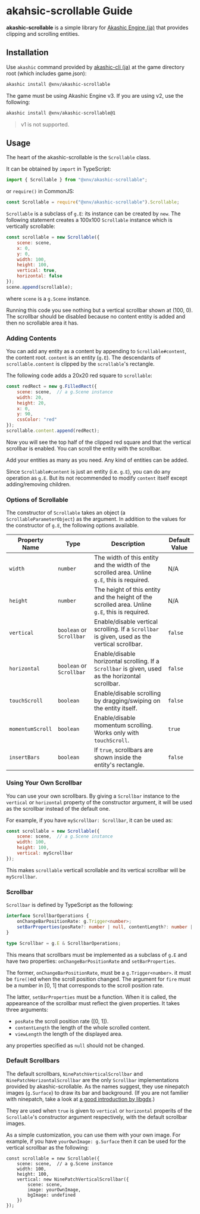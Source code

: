 # akahsic-scrollable Guide

**akashic-scrollable** is a simple library for [Akashic Engine (ja)][ae] that provides clipping and scrolling entities.

[ae]: https://akashic-games.github.io/

## Installation

Use `akashic` command provided by [akashic-cli (ja)][cli] at the game directory root (which includes game.json):

```sh
akashic install @xnv/akashic-scrollable
```

The game must be using Akashic Engine v3. If you are using v2, use the following:

```sh
akashic install @xnv/akashic-scrollable@1
```

> v1 is not supported.

[cli]: https://github.com/akashic-games/akashic-cli

## Usage

The heart of the akashic-scrollable is the `Scrollable` class.

It can be obtained by `import` in TypeScript:

```ts
import { Scrollable } from "@xnv/akashic-scrollable";
```

or `require()` in CommonJS:

```js
const Scrollable = require("@xnv/akashic-scrollable").Scrollable;
```

`Scrollable` is a subclass of `g.E`: its instance can be created by `new`.
The following statement creates a 100x100 `Scrollable` instance which is vertically scrollable:

```js
const scrollable = new Scrollable({
	scene: scene,
	x: 0,
	y: 0,
	width: 100,
	height: 100,
	vertical: true,
	horizontal: false
});
scene.append(scrollable);
```

where `scene` is a `g.Scene` instance.

Running this code you see nothing but a vertical scrollbar shown at (100, 0).
The scrollbar should be disabled because no content entity is added and then no scrollable area it has.

### Adding Contents

You can add any entity as a content by appending to `Scrollable#content`, the content root.
`content` is an entity (`g.E`).
The descendants of `scrollable.content` is clipped by the `scrollable`'s rectangle.

The following code adds a 20x20 red square to `scrollable`:

```js
const redRect = new g.FilledRect({
	scene: scene,  // a g.Scene instance
	width: 20,
	height: 20,
	x: 0,
	y: 90,
	cssColor: "red"
});
scrollable.content.append(redRect);
```

Now you will see the top half of the clipped red square and that the vertical scrollbar is enabled.
You can scroll the entity with the scrollbar.

Add your entities as many as you need.
Any kind of entities can be added.

Since `Scrollable#content` is just an entity (i.e. `g.E`), you can do any operation
as `g.E`. But its not recommended to modify `content` itself except adding/removing children.

### Options of Scrollable

The constructor of `Scrollable` takes an object (a `ScrollableParameterObject`) as the argument.
In addition to the values for the constructor of `g.E`, the following options available.

|Property Name|Type|Description|Default Value|
|-------------|----|-----------|-------------|
|`width`|`number`|The width of this entity and the width of the scrolled area. Unline `g.E`, this is required.|N/A|
|`height`|`number`|The height of this entity and the height of the scrolled area. Unline `g.E`, this is required.|N/A|
|`vertical`|`boolean` or `Scrollbar`|Enable/disable vertical scrolling.  If a `Scrollbar` is given, used as the vertical scrollbar.|`false`|
|`horizontal`|`boolean` or `Scrollbar`|Enable/disable horizontal scrolling.  If a `Scrollbar` is given, used as the horizontal scrollbar.|`false`|
|`touchScroll`|`boolean`|Enable/disable scrolling by dragging/swiping on the entity itself.|`false`|
|`momentumScroll`|`boolean`|Enable/disable momentum scrolling. Works only with `touchScroll`.|`true`|
|`insertBars`|`boolean`|If `true`, scrollbars are shown inside the entity's rectangle.|`false`|


### Using Your Own Scrollbar

You can use your own scrollbars.
By giving a `Scrollbar` instance to the `vertical` or `horizontal` property of the constructor argument,
it will be used as the scrollbar instead of the default one.

For example, if you have `myScrollbar: Scrollbar`, it can be used as:

```js
const scrollable = new Scrollable({
	scene: scene,  // a g.Scene instance
	width: 100,
	height: 100,
	vertical: myScrollbar
});
```

This makes `scrollable` verticall scrollable and its vertical scrollbar will be `myScrollbar`.

### Scrollbar

`Scrollbar` is defined by TypeScript as the following:

```ts
interface ScrollbarOperations {
	onChangeBarPositionRate: g.Trigger<number>;
	setBarProperties(posRate?: number | null, contentLength?: number | null, viewLength?: number | null): void;
}

type Scrollbar = g.E & ScrollbarOperations;
```

This means that scrollbars must be implemented as a subclass of `g.E` and have two properties:
`onChangeBarPositionRate` and `setBarProperties`.

The former, `onChangeBarPositionRate`, must be a `g.Trigger<number>`.
it must be `fire()`ed when the scroll position changed.
The argument for `fire` must be a number in [0, 1] that corresponds to the scroll position rate.

The latter, `setBarProperties` must be a function.
When it is called, the appeareance of the scrollbar must reflect the given properties.
It takes three arguments:

 * `posRate` the scroll position rate ([0, 1]).
 * `contentLength` the length of the whole scrolled content.
 * `viewLength` the length of the displayed area.

any properties specified as `null` should not be changed.

### Default Scrollbars

The default scrollbars, `NinePatchVerticalScrollbar` and `NinePatchHorizontalScrollbar` are
the only `Scrollbar` implementations provided by akashic-scrollable.
As the names suggest, they use ninepatch images (`g.Surface`) to draw its bar and background.
(If you are not familier with ninepatch, take a look at [a good introduction by libgdx][9patch].)

They are used when `true` is given to `vertical` or `horizontal` properits of the `Scrollable`'s constructor argument respectively,
with the default scrollbar images.

As a simple customization, you can use them with your own image.
For example, if you have `yourOwnImage: g.Surface` then it can be used for the vertical scrollbar as the following:

```
const scrollable = new Scrollable({
	scene: scene,  // a g.Scene instance
	width: 100,
	height: 100,
	vertical: new NinePatchVerticalScrollbar({
		scene: scene,
		image: yourOwnImage,
		bgImage: undefined
	})
});
```

[9patch]: https://github.com/libgdx/libgdx/wiki/Ninepatches

